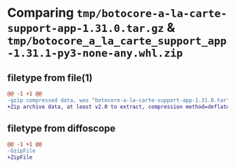 # Comparing `tmp/botocore-a-la-carte-support-app-1.31.0.tar.gz` & `tmp/botocore_a_la_carte_support_app-1.31.1-py3-none-any.whl.zip`

## filetype from file(1)

```diff
@@ -1 +1 @@
-gzip compressed data, was "botocore-a-la-carte-support-app-1.31.0.tar", last modified: Fri Jul  7 01:44:21 2023, max compression
+Zip archive data, at least v2.0 to extract, compression method=deflate
```

## filetype from diffoscope

```diff
@@ -1 +1 @@
-GzipFile
+ZipFile
```


